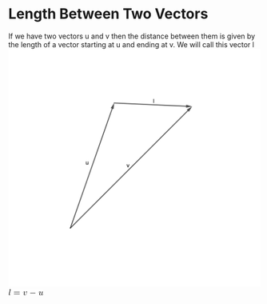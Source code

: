 # Length Between Two Vectors

If we have two vectors u and v then the distance between them is given by the length of a vector starting at u and ending at v. We will call this vector l
![image showing how l is constructed](./img/605b0731-2ae3-4cc4-baf4-3cc84e641fa0.png)
![image showing formula for l](./img/57fe66b8-d2d9-4316-aebc-b429d3cee8ae.png)

